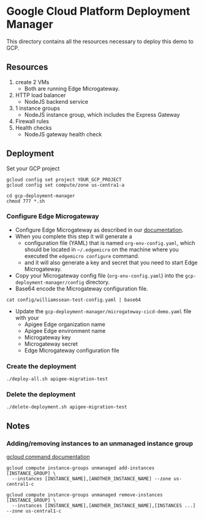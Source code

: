 # Google Cloud Platform Deployment Manager

This directory contains all the resources necessary to deploy this demo to GCP.

## Resources
1. create 2 VMs
   * Both are running Edge Microgateway.
2. HTTP load balancer
   * NodeJS backend service
3. 1 instance groups
   * NodeJS instance group, which includes the Express Gateway
4. Firewall rules
5. Health checks
   * NodeJS gateway health check


## Deployment

Set your GCP project
```
gcloud config set project YOUR_GCP_PROJECT
gcloud config set compute/zone us-centra1-a
```

```
cd gcp-deployment-manager
chmod 777 *.sh
```

### Configure Edge Microgateway
* Configure Edge Microgateway as described in our [documentation](https://docs.apigee.com/api-platform/microgateway/2.5.x/setting-and-configuring-edge-microgateway#Part1).
* When you complete this step it will generate a
  * configuration file (YAML) that is named `org-env-config.yaml`, which should be located in `~/.edgemicro` on the machine where you executed the `edgemicro configure` command.
  * and it will also generate a key and secret that you need to start Edge Microgateway.  
* Copy your Microgateway config file (`org-env-config.yaml`) into the `gcp-deployment-manager/config` directory.
* Base64 encode the Microgateway configuration file.
```
cat config/williamssean-test-config.yaml | base64
```
* Update the `gcp-deployment-manager/microgateway-cicd-demo.yaml` file with your
  * Apigee Edge organization name
  * Apigee Edge environment name
  * Microgateway key
  * Microgateway secret
  * Edge Microgateway configuration file


### Create the deployment
```
./deploy-all.sh apigee-migration-test
```

### Delete the deployment
```
./delete-deployment.sh apigee-migration-test
```


## Notes

### Adding/removing instances to an unmanaged instance group

[gcloud command documentation](https://cloud.google.com/compute/docs/instance-groups/creating-groups-of-unmanaged-instances#addinstances)

```
gcloud compute instance-groups unmanaged add-instances [INSTANCE_GROUP] \
  --instances [INSTANCE_NAME],[ANOTHER_INSTANCE_NAME] --zone us-central1-c
```

```
gcloud compute instance-groups unmanaged remove-instances [INSTANCE_GROUP] \
  --instances [INSTANCE_NAME],[ANOTHER_INSTANCE_NAME],[INSTANCES ...] --zone us-central1-c
```
